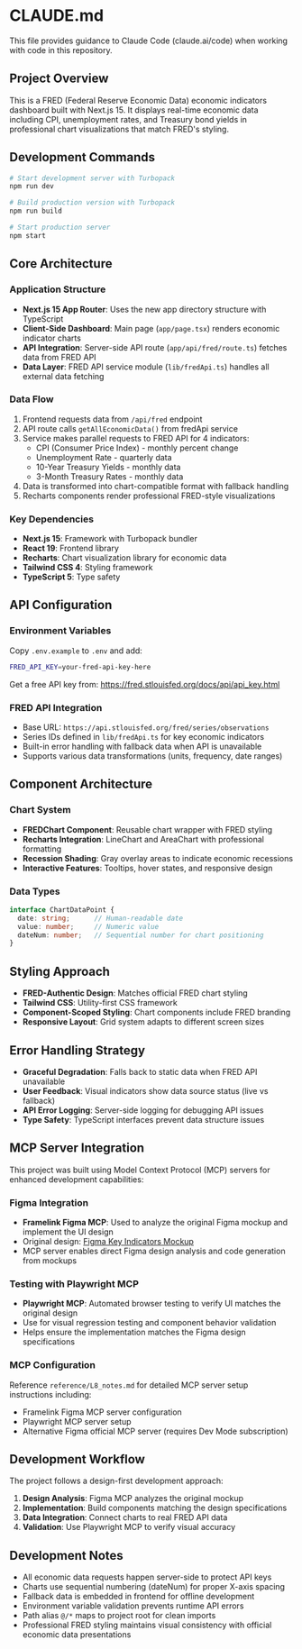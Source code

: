 # CLAUDE.md

This file provides guidance to Claude Code (claude.ai/code) when working with code in this repository.

## Project Overview

This is a FRED (Federal Reserve Economic Data) economic indicators dashboard built with Next.js 15. It displays real-time economic data including CPI, unemployment rates, and Treasury bond yields in professional chart visualizations that match FRED's styling.

## Development Commands

```bash
# Start development server with Turbopack
npm run dev

# Build production version with Turbopack
npm run build

# Start production server
npm start
```

## Core Architecture

### Application Structure
- **Next.js 15 App Router**: Uses the new app directory structure with TypeScript
- **Client-Side Dashboard**: Main page (`app/page.tsx`) renders economic indicator charts
- **API Integration**: Server-side API route (`app/api/fred/route.ts`) fetches data from FRED API
- **Data Layer**: FRED API service module (`lib/fredApi.ts`) handles all external data fetching

### Data Flow
1. Frontend requests data from `/api/fred` endpoint
2. API route calls `getAllEconomicData()` from fredApi service
3. Service makes parallel requests to FRED API for 4 indicators:
   - CPI (Consumer Price Index) - monthly percent change
   - Unemployment Rate - quarterly data
   - 10-Year Treasury Yields - monthly data
   - 3-Month Treasury Rates - monthly data
4. Data is transformed into chart-compatible format with fallback handling
5. Recharts components render professional FRED-style visualizations

### Key Dependencies
- **Next.js 15**: Framework with Turbopack bundler
- **React 19**: Frontend library
- **Recharts**: Chart visualization library for economic data
- **Tailwind CSS 4**: Styling framework
- **TypeScript 5**: Type safety

## API Configuration

### Environment Variables
Copy `.env.example` to `.env` and add:
```bash
FRED_API_KEY=your-fred-api-key-here
```

Get a free API key from: https://fred.stlouisfed.org/docs/api/api_key.html

### FRED API Integration
- Base URL: `https://api.stlouisfed.org/fred/series/observations`
- Series IDs defined in `lib/fredApi.ts` for key economic indicators
- Built-in error handling with fallback data when API is unavailable
- Supports various data transformations (units, frequency, date ranges)

## Component Architecture

### Chart System
- **FREDChart Component**: Reusable chart wrapper with FRED styling
- **Recharts Integration**: LineChart and AreaChart with professional formatting
- **Recession Shading**: Gray overlay areas to indicate economic recessions
- **Interactive Features**: Tooltips, hover states, and responsive design

### Data Types
```typescript
interface ChartDataPoint {
  date: string;      // Human-readable date
  value: number;     // Numeric value
  dateNum: number;   // Sequential number for chart positioning
}
```

## Styling Approach

- **FRED-Authentic Design**: Matches official FRED chart styling
- **Tailwind CSS**: Utility-first CSS framework
- **Component-Scoped Styling**: Chart components include FRED branding
- **Responsive Layout**: Grid system adapts to different screen sizes

## Error Handling Strategy

- **Graceful Degradation**: Falls back to static data when FRED API unavailable
- **User Feedback**: Visual indicators show data source status (live vs fallback)
- **API Error Logging**: Server-side logging for debugging API issues
- **Type Safety**: TypeScript interfaces prevent data structure issues

## MCP Server Integration

This project was built using Model Context Protocol (MCP) servers for enhanced development capabilities:

### Figma Integration

- **Framelink Figma MCP**: Used to analyze the original Figma mockup and implement the UI design
- Original design: [Figma Key Indicators Mockup](https://www.figma.com/design/b37Gdw0ambKq2isyUR6kCH/key-indicators?node-id=0-1&p=f&t=CU0XokgLseRxK1WL-0)
- MCP server enables direct Figma design analysis and code generation from mockups

### Testing with Playwright MCP

- **Playwright MCP**: Automated browser testing to verify UI matches the original design
- Use for visual regression testing and component behavior validation
- Helps ensure the implementation matches the Figma design specifications

### MCP Configuration

Reference `reference/L8_notes.md` for detailed MCP server setup instructions including:

- Framelink Figma MCP server configuration
- Playwright MCP server setup
- Alternative Figma official MCP server (requires Dev Mode subscription)

## Development Workflow

The project follows a design-first development approach:

1. **Design Analysis**: Figma MCP analyzes the original mockup
2. **Implementation**: Build components matching the design specifications
3. **Data Integration**: Connect charts to real FRED API data
4. **Validation**: Use Playwright MCP to verify visual accuracy

## Development Notes

- All economic data requests happen server-side to protect API keys
- Charts use sequential numbering (dateNum) for proper X-axis spacing
- Fallback data is embedded in frontend for offline development
- Environment variable validation prevents runtime API errors
- Path alias `@/*` maps to project root for clean imports
- Professional FRED styling maintains visual consistency with official economic data presentations
